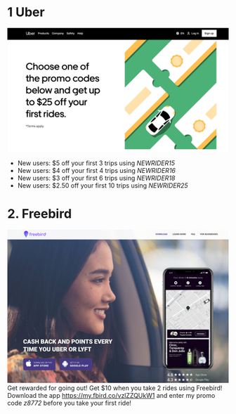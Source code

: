 # 1 Uber
![Image of Uber](https://github.com/ikuyasu/uber_freebird/blob/master/images/_uber.png)
- New users: $5 off your first 3 trips using *NEWRIDER15*
- New users: $4 off your first 4 trips using *NEWRIDER16*
- New users: $3 off your first 6 trips using *NEWRIDER18*
- New users: $2.50 off your first 10 trips using *NEWRIDER25*

# 2. Freebird
![Image of Freebird](https://github.com/ikuyasu/uber_freebird/blob/master/images/_freebird.png)
Get rewarded for going out! Get $10 when you take 2 rides using Freebird! Download the app https://my.fbird.co/vzlZZQUkW1 and enter my promo code *z8772* before you take your first ride!
